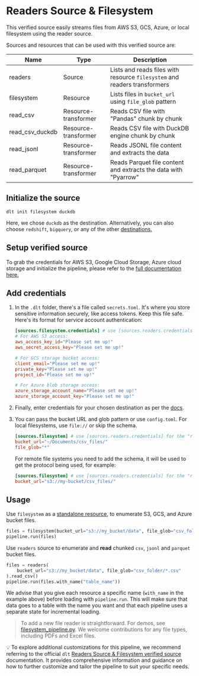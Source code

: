 # Readers Source & Filesystem

This verified source easily streams files from AWS S3, GCS, Azure, or local filesystem using the reader source.

Sources and resources that can be used with this verified source are:


| Name            | Type                 | Description                                                               |
|-----------------|----------------------|---------------------------------------------------------------------------|
| readers         | Source               | Lists and reads files with resource `filesystem` and readers transformers |
| filesystem      | Resource             | Lists files in `bucket_url` using `file_glob` pattern                     |
| read_csv        | Resource-transformer | Reads CSV file with "Pandas" chunk by chunk                               |
| read_csv_duckdb | Resource-transformer | Reads CSV file with DuckDB engine chunk by chunk                          |
| read_jsonl      | Resource-transformer | Reads JSONL file content and extracts the data                            |
| read_parquet    | Resource-transformer | Reads Parquet file content and extracts the data with "Pyarrow"           |


## Initialize the source

```shell
dlt init filesystem duckdb
```

Here, we chose `duckdb` as the destination. Alternatively, you can also choose `redshift`, `bigquery`, or
any of the other [destinations.](https://dlthub.com/docs/dlt-ecosystem/destinations/)

## Setup verified source

To grab the credentials for AWS S3, Google Cloud Storage, Azure cloud storage and initialize the
pipeline, please refer to the
[full documentation here.](https://dlthub.com/docs/dlt-ecosystem/verified-sources/filesystem)

## Add credentials

1. In the `.dlt` folder, there's a file called `secrets.toml`. It's where you store sensitive
   information securely, like access tokens. Keep this file safe. Here's its format for service
   account authentication:

   ```toml
   [sources.filesystem.credentials] # use [sources.readers.credentials] for the "readers" source
   # For AWS S3 access:
   aws_access_key_id="Please set me up!"
   aws_secret_access_key="Please set me up!"

   # For GCS storage bucket access:
   client_email="Please set me up!"
   private_key="Please set me up!"
   project_id="Please set me up!"

   # For Azure blob storage access:
   azure_storage_account_name="Please set me up!"
   azure_storage_account_key="Please set me up!"
   ```

1. Finally, enter credentials for your chosen destination as per the [docs](../destinations/).

1. You can pass the bucket URL and glob pattern or use `config.toml`. For local filesystems, use
   `file://` or skip the schema.

   ```toml
   [sources.filesystem] # use [sources.readers.credentials] for the "readers" source
   bucket_url="~/Documents/csv_files/"
   file_glob="*"
   ```

   For remote file systems you need to add the schema, it will be used to get the protocol being
   used, for example:

   ```toml
   [sources.filesystem] # use [sources.readers.credentials] for the "readers" source
   bucket_url="s3://my-bucket/csv_files/"
   ```

## Usage

Use `filesystem` as a
[standalone resource](https://dlthub.com/docs/general-usage/resource#declare-a-standalone-resource),
to enumerate S3, GCS, and Azure bucket files.

```python
files = filesystem(bucket_url="s3://my_bucket/data", file_glob="csv_folder/*.csv")
pipeline.run(files)
```

Use `readers` source to enumerate and **read** chunked
`csv`, `jsonl` and `parquet`  bucket files.

```python
files = readers(
    bucket_url="s3://my_bucket/data", file_glob="csv_folder/*.csv"
).read_csv()
pipeline.run(files.with_name("table_name"))
```

We advise that you give each resource a specific name (`with_name` in the example above)
before loading with `pipeline.run`.
This will make sure that data goes to a table with the name you
want and that each pipeline uses a
separate state for incremental loading.

> To add a new file reader is straightforward. For demos, see
[filesystem_pipeline.py](../filesystem_pipeline.py). We welcome contributions for any file types,
including PDFs and Excel files.

💡 To explore additional customizations for this pipeline,
we recommend referring to the official `dlt` [Readers Source & Filesystem verified
source](https://dlthub.com/docs/dlt-ecosystem/verified-sources/filesystem) documentation. It provides comprehensive information
and guidance on how to further customize and tailor the
pipeline to suit your specific needs.